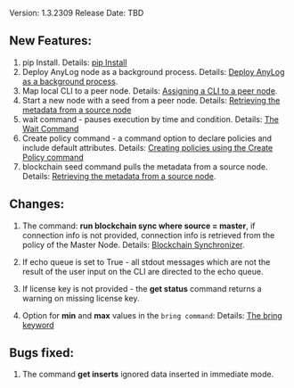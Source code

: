 
Version: 1.3.2309
Release Date: TBD

## New Features:
1.  pip Install. Details: [pip Install](../training/advanced/Pip%20Install.md)
2.  Deploy AnyLog node as a background process. Details: [Deploy AnyLog as a background process](../training/advanced/background%20deployment.md).
3.  Map local CLI to a peer node. Details: [Assigning a CLI to a peer node](../training/advanced/background%20deployment.md#assigning-a-cli-to-a-peer-node).
4.  Start a new node with a seed from a peer node. Details: [Retrieving the metadata from a source node](../blockchain%20commands.md#retrieving-the-metadata-from-a-source-node)
5.  wait command - pauses execution by time and condition. Details: [The Wait Command](../anylog%20commands.md#the-wait-command)
6.  Create policy command - a command option to declare policies and include default attributes. Details:
    [Creating policies using the Create Policy command](../policies.md#creating-policies-using-the-create-policy-command)
7.  blockchain seed command pulls the metadata from a source node. Details: [Retrieving the metadata from a source node](../blockchain%20commands.md#retrieving-the-metadata-from-a-source-node).


## Changes:

1.  The command: **run blockchain sync where source = master**, if connection info is not provided, connection info is
    retrieved from the policy of the Master Node. Details: [Blockchain Synchronizer](../background%20processes.md#blockchain-synchronizer).
    
2. If echo queue is set to True - all stdout messages which are not the result of the user input on the CLI are directed to the echo queue.

3. If license key is not provided - the **get status** command returns a warning on missing license key.    

4. Option for **min** and **max** values in the ```bring command```: Details: [The bring keyword](../json%20data%20transformation.md#the-bring-keyword)

## Bugs fixed:

1. The command **get inserts** ignored data inserted in immediate mode.